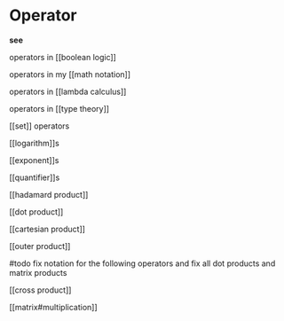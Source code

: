 # Operator

**see**

operators in [[boolean logic]]

operators in my [[math notation]]

operators in [[lambda calculus]]

operators in [[type theory]]

[[set]] operators

[[logarithm]]s

[[exponent]]s

[[quantifier]]s

[[hadamard product]]

[[dot product]]

[[cartesian product]]

[[outer product]]

#todo fix notation for the following operators and fix all dot products and matrix products

[[cross product]]

[[matrix#multiplication]]
